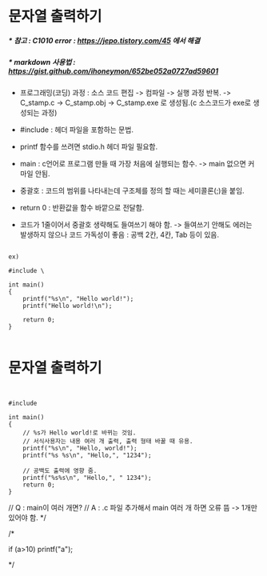 


# 문자열 출력하기

##### * 참고 : C1010 error : https://jepo.tistory.com/45 에서 해결
##### * markdown 사용법 : https://gist.github.com/ihoneymon/652be052a0727ad59601

* 프로그래밍(코딩) 과정 : 소스 코드 편집 -> 컴파일 -> 실행 과정 반복.
  -> C_stamp.c -> C_stamp.obj -> C_stamp.exe 로 생성됨.(c 소스코드가 exe로 생성되는 과정)

* #include : 헤더 파일을 포함하는 문법.
* printf 함수를 쓰려면 stdio.h 헤더 파일 필요함.
* main : c언어로 프로그램 만들 때 가장 처음에 실행되는 함수. -> main 없으면 커마일 안됨.
* 중괄호 : 코드의 범위를 나타내는데 구조체를 정의 할 때는 세미콜론(;)을 붙임.
* return 0 : 반환값을 함수 바깥으로 전달함.
* 코드가 1줄이어서 중괄호 생략해도 들여쓰기 해야 함.
  -> 들여쓰기 안해도 에러는 발생하지 않으나 코드 가독성이 좋음 : 공백 2칸, 4칸, Tab 등이 있음.

<pre><code>
ex)

#include \<stdio.h>

int main()
{
	printf("%s\n", "Hello world!");
	printf("Hello world!\n");

	return 0;
}

</pre></code>


# 문자열 출력하기


<pre><code>

#include <stdio.h>

int main() 
{
	// %s가 Hello world!로 바뀌는 것임.
	// 서식사용자는 내용 여러 개 출력, 출력 형태 바꿀 때 유용.
	printf("%s\n", "Hello, world!");
	printf("%s %s\n", "Hello,", "1234");

	// 공백도 출력에 영향 줌.
	printf("%s%s\n", "Hello,", " 1234");
	return 0;
}
</pre></code>


// Q : main이 여러 개면?
// A : .c 파일 추가해서 main 여러 개 하면 오류 뜸 -> 1개만 있어야 함.
*/

/*


if (a>10)
	printf("a");

*/
